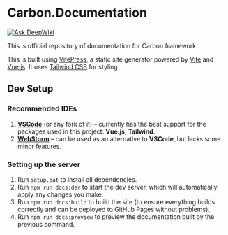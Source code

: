 # Carbon.Documentation
[![Ask DeepWiki](https://deepwiki.com/badge.svg)](https://deepwiki.com/CarbonCommunity/Carbon.Documentation)

This is official repository of documentation for Carbon framework.

This is built using [VitePress](https://vitepress.dev/), a static site generator powered by [Vite](https://vitejs.dev/) and [Vue.js](https://vuejs.org/). It uses [Tailwind CSS](https://tailwindcss.com/) for styling.

## Dev Setup

### Recommended IDEs

1. **[VSCode](https://code.visualstudio.com/)** (or any fork of it) – currently has the best support for the packages used in this project: **Vue.js**, **Tailwind**.
2. **[WebStorm](https://www.jetbrains.com/webstorm/)** – can be used as an alternative to **VSCode**, but lacks some minor features.

### Setting up the server

1. Run `setup.bat` to install all dependencies.
2. Run `npm run docs:dev` to start the dev server, which will automatically apply any changes you make.
3. Run `npm run docs:build` to build the site (to ensure everything builds correctly and can be deployed to GitHub Pages without problems).
4. Run `npm run docs:preview` to preview the documentation built by the previous command.
